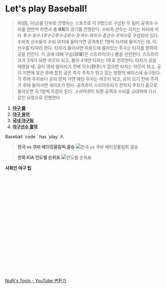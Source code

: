 # Let's play Baseball!

> 회(回, 이닝)를 단위로 진행되는 스포츠로 각 9명으로 구성된 두 팀이 공격과 수비를 한번씩 하면서 총 **9회**의 경기를 진행한다.
수비측 선수는 지키는 자리에 따라 *투수·포수·1루수·2루수·3루수·유격수·좌익수·중견수·우익수*로 구성되어 있다. 
수비측 선수들이 수비 위치에 들어가면 공격측은 1명씩 타석에 들어가는 데, 이 선수를 타자라 한다. 
타자가 들어서면 마운드에 올라있는 투수는 타자를 향하여 공을 던진다. 이 공에 대해 구심(球審)은 스트라이크나 볼을 선언한다. 
스트라이크가 3개가 되면 아웃이 되고, 볼이 4개면 타자는 1루로 진루한다. 
타자가 공을 때렸을 때, 공이 땅에 떨어지기 전에 야수(野手)가 잡으면 타자는 아웃이 되고, 공이 지면에 닿은 후에 잡힌 공은 즉각 주자가 뛰고 있는 방향의 베이스에 송구된다.
각 루에 주자보다 공이 먼저 가면 해당 주자는 아웃이 되고, 공이 오기 전에 주자가 루에 들어서면 세이프가 된다. 공격측이 스리아웃되기 전까지 주자가 홈으로 돌아오면 각 1점씩 득점이 된다. *스리아웃*이 되면 공격과 수비를 교대하여 다시 같은 요령으로 진행한다.

1. [**야구 룰**](http://blog.naver.com/hyundai_blog/220326563716)
2. [**야구 용어**](http://search.naver.com/search.naver?sm=tab_hty.top&where=nexearch&ie=utf8&query=%EC%95%BC%EA%B5%AC+%EC%9A%A9%EC%96%B4)
3. [**국내 야구팀**](http://sports.news.naver.com/record/index.nhn?uCategory=kbaseball&category=kbo&year=2015)
4. [**야구선수 활약**](http://sports.news.naver.com/record/index.nhn?uCategory=kbaseball&category=kbo&year=2015)

Baseball \`code \` has \`play\` it.

> **한국 vs 쿠바 베이징올림픽 결승**
![한국 vs 쿠바 베이징올림픽 결승](http://imgnews.naver.com/image/109/2008/08/23/200808232234101101_1.jpg)

> **한화 KIA 연도별 순위표**
![연도별 순위표](http://postfiles9.naver.net/20130509_152/inki10004_13681115682382NrNY_JPEG/%B1%E2%BE%C6%2C%C7%D1%C8%AD.jpg?type=w1)

**사회인 야구 팁**
<div><object width="560" height="315"><param name="movie" value="https://www.youtube.com/v/l--ZW9T9QCk?version=3"></param><param name="allowFullScreen" value="true"></param><param name="allowscriptaccess" value="always"></param><embed src="https://www.youtube.com/v/l--ZW9T9QCk?version=3" type="application/x-shockwave-flash" width="560" height="315" allowscriptaccess="always" allowfullscreen="true"></embed></object></div><p><a href="http://nuridol.net/ut_convert.html">NuRi's Tools - YouTube 변환기</a></p>



